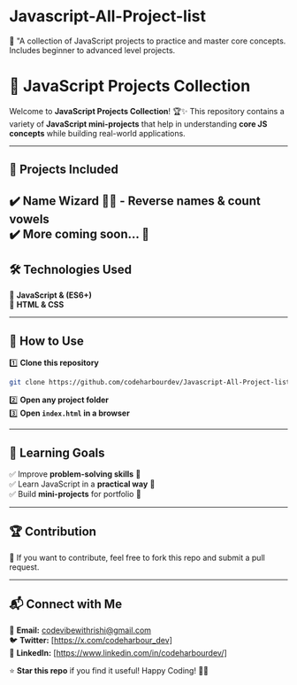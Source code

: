 # Javascript-All-Project-list
🚀 "A collection of JavaScript projects to practice and master core concepts. Includes beginner to advanced level projects.

# 🚀 JavaScript Projects Collection  

Welcome to **JavaScript Projects Collection**! 🏆✨ This repository contains a variety of **JavaScript mini-projects** that help in understanding **core JS concepts** while building real-world applications.  

---

## 📌 Projects Included  
✔️ **Name Wizard** 🎩✨ - Reverse names & count vowels  
✔️ **More coming soon...** 🚀  
---

## 🛠️ Technologies Used  
🚀 **JavaScript & (ES6+)**  
🎨 **HTML & CSS** 

---

## 🚀 How to Use  
1️⃣ **Clone this repository**  
```sh
git clone https://github.com/codeharbourdev/Javascript-All-Project-list.git
```
2️⃣ **Open any project folder**  
3️⃣ **Open `index.html` in a browser**  

---

## 🎯 Learning Goals  
✅ Improve **problem-solving skills** 🧠  
✅ Learn JavaScript in a **practical way** 🎯  
✅ Build **mini-projects** for portfolio 📂  

---

## 🏆 Contribution  
🤝 If you want to contribute, feel free to fork this repo and submit a pull request.    

---

## 📬 Connect with Me  
📧 **Email:** codevibewithrishi@gmail.com  
🐦 **Twitter:** [https://x.com/codeharbour_dev]  
💼 **LinkedIn:** [https://www.linkedin.com/in/codeharbourdev/]

⭐ **Star this repo** if you find it useful! Happy Coding! 🚀🔥

